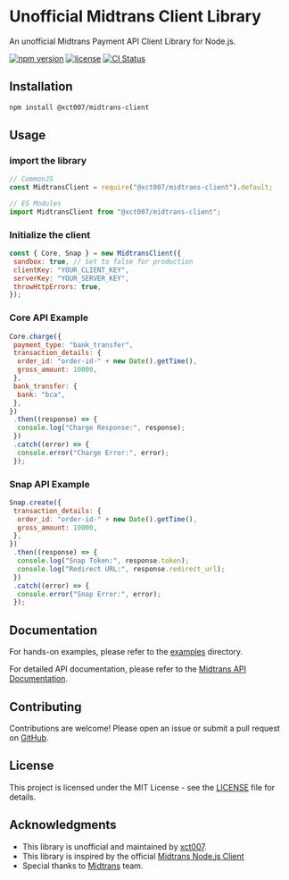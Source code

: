 # Unofficial Midtrans Client Library

An unofficial Midtrans Payment API Client Library for Node.js.

[![npm version](https://img.shields.io/npm/v/@xct007/midtrans-client.svg)](https://www.npmjs.com/package/@xct007/midtrans-client)
[![license](https://img.shields.io/npm/l/@xct007/midtrans-client.svg)](https://github.com/xct007/midtrans-client/blob/master/LICENSE)
[![CI Status](https://github.com/xct007/midtrans-client/actions/workflows/nodejs-ci.yml/badge.svg)](https://github.com/xct007/midtrans-client/actions/workflows/nodejs-ci.yml)

## Installation

```bash
npm install @xct007/midtrans-client
```

## Usage

### **import the library**

```javascript
// CommonJS
const MidtransClient = require("@xct007/midtrans-client").default;

// ES Modules
import MidtransClient from "@xct007/midtrans-client";
```

### **Initialize the client**

```javascript
const { Core, Snap } = new MidtransClient({
 sandbox: true, // Set to false for production
 clientKey: "YOUR_CLIENT_KEY",
 serverKey: "YOUR_SERVER_KEY",
 throwHttpErrors: true,
});
```

### **Core API Example**

```javascript
Core.charge({
 payment_type: "bank_transfer",
 transaction_details: {
  order_id: "order-id-" + new Date().getTime(),
  gross_amount: 10000,
 },
 bank_transfer: {
  bank: "bca",
 },
})
 .then((response) => {
  console.log("Charge Response:", response);
 })
 .catch((error) => {
  console.error("Charge Error:", error);
 });
```

### **Snap API Example**

```javascript
Snap.create({
 transaction_details: {
  order_id: "order-id-" + new Date().getTime(),
  gross_amount: 10000,
 },
})
 .then((response) => {
  console.log("Snap Token:", response.token);
  console.log("Redirect URL:", response.redirect_url);
 })
 .catch((error) => {
  console.error("Snap Error:", error);
 });
```

## Documentation

For hands-on examples, please refer to the [examples](examples) directory.

For detailed API documentation, please refer to the [Midtrans API Documentation](https://docs.midtrans.com/reference).

## Contributing

Contributions are welcome! Please open an issue or submit a pull request on [GitHub](https://github.com/xct007/midtrans-client).

## License

This project is licensed under the MIT License - see the [LICENSE](LICENSE) file for details.

## Acknowledgments

- This library is unofficial and maintained by [xct007](https://github.com/xct007).
- This library is inspired by the official [Midtrans Node.js Client](https://github.com/midtrans/midtrans-nodejs-client?tab=readme-ov-file#midtrans-client---node-js)
- Special thanks to [Midtrans](https://midtrans.com) team.
